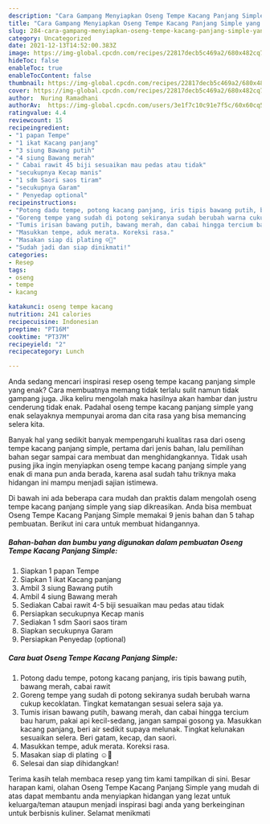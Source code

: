 ```yaml
---
description: "Cara Gampang Menyiapkan Oseng Tempe Kacang Panjang Simple yang Lezat"
title: "Cara Gampang Menyiapkan Oseng Tempe Kacang Panjang Simple yang Lezat"
slug: 284-cara-gampang-menyiapkan-oseng-tempe-kacang-panjang-simple-yang-lezat
category: Uncategorized
date: 2021-12-13T14:52:00.383Z
image: https://img-global.cpcdn.com/recipes/22817decb5c469a2/680x482cq70/oseng-tempe-kacang-panjang-simple-foto-resep-utama.jpg
hideToc: false
enableToc: true
enableTocContent: false
thumbnail: https://img-global.cpcdn.com/recipes/22817decb5c469a2/680x482cq70/oseng-tempe-kacang-panjang-simple-foto-resep-utama.jpg
cover: https://img-global.cpcdn.com/recipes/22817decb5c469a2/680x482cq70/oseng-tempe-kacang-panjang-simple-foto-resep-utama.jpg
author:  Nuring Ramadhani
authorAv:  https://img-global.cpcdn.com/users/3e1f7c10c91e7f5c/60x60cq50/avatar.jpg
ratingvalue: 4.4
reviewcount: 15
recipeingredient:
- "1 papan Tempe"
- "1 ikat Kacang panjang"
- "3 siung Bawang putih"
- "4 siung Bawang merah"
- " Cabai rawit 45 biji sesuaikan mau pedas atau tidak"
- "secukupnya Kecap manis"
- "1 sdm Saori saos tiram"
- "secukupnya Garam"
- " Penyedap optional"
recipeinstructions:
- "Potong dadu tempe, potong kacang panjang, iris tipis bawang putih, bawang merah, cabai rawit"
- "Goreng tempe yang sudah di potong sekiranya sudah berubah warna cukup kecoklatan. Tingkat kematangan sesuai selera saja ya."
- "Tumis irisan bawang putih, bawang merah, dan cabai hingga tercium bau harum, pakai api kecil-sedang, jangan sampai gosong ya. Masukkan kacang panjang, beri air sedikit supaya melunak. Tingkat kelunakan sesuaikan selera. Beri gatam, kecap, dan saori."
- "Masukkan tempe, aduk merata. Koreksi rasa."
- "Masakan siap di plating ☺️🤗"
- "Sudah jadi dan siap dinikmati!"
categories:
- Resep
tags:
- oseng
- tempe
- kacang

katakunci: oseng tempe kacang 
nutrition: 241 calories
recipecuisine: Indonesian
preptime: "PT16M"
cooktime: "PT37M"
recipeyield: "2"
recipecategory: Lunch

---
```



Anda sedang mencari inspirasi resep oseng tempe kacang panjang simple yang enak? Cara membuatnya memang tidak terlalu sulit namun tidak gampang juga. Jika keliru mengolah maka hasilnya akan hambar dan justru cenderung tidak enak. Padahal oseng tempe kacang panjang simple yang enak selayaknya mempunyai aroma dan cita rasa yang bisa memancing selera kita.




Banyak hal yang sedikit banyak mempengaruhi kualitas rasa dari oseng tempe kacang panjang simple, pertama dari jenis bahan, lalu pemilihan bahan segar sampai cara membuat dan menghidangkannya. Tidak usah pusing jika ingin menyiapkan oseng tempe kacang panjang simple yang enak di mana pun anda berada, karena asal sudah tahu triknya maka hidangan ini mampu menjadi sajian istimewa.


Di bawah ini ada beberapa cara mudah dan praktis dalam mengolah oseng tempe kacang panjang simple yang siap dikreasikan. Anda bisa membuat Oseng Tempe Kacang Panjang Simple memakai 9 jenis bahan dan 5 tahap pembuatan. Berikut ini cara untuk membuat hidangannya.

<!--inarticleads1-->

##### Bahan-bahan dan bumbu yang digunakan dalam pembuatan Oseng Tempe Kacang Panjang Simple:

1. Siapkan 1 papan Tempe
1. Siapkan 1 ikat Kacang panjang
1. Ambil 3 siung Bawang putih
1. Ambil 4 siung Bawang merah
1. Sediakan  Cabai rawit 4-5 biji sesuaikan mau pedas atau tidak
1. Persiapkan secukupnya Kecap manis
1. Sediakan 1 sdm Saori saos tiram
1. Siapkan secukupnya Garam
1. Persiapkan  Penyedap (optional)




<!--inarticleads2-->

##### Cara buat Oseng Tempe Kacang Panjang Simple:

1. Potong dadu tempe, potong kacang panjang, iris tipis bawang putih, bawang merah, cabai rawit
1. Goreng tempe yang sudah di potong sekiranya sudah berubah warna cukup kecoklatan. Tingkat kematangan sesuai selera saja ya.
1. Tumis irisan bawang putih, bawang merah, dan cabai hingga tercium bau harum, pakai api kecil-sedang, jangan sampai gosong ya. Masukkan kacang panjang, beri air sedikit supaya melunak. Tingkat kelunakan sesuaikan selera. Beri gatam, kecap, dan saori.
1. Masukkan tempe, aduk merata. Koreksi rasa.
1. Masakan siap di plating ☺️🤗
1. Selesai dan siap dihidangkan!



Terima kasih telah membaca resep yang tim kami tampilkan di sini. Besar harapan kami, olahan Oseng Tempe Kacang Panjang Simple yang mudah di atas dapat membantu anda menyiapkan hidangan yang lezat untuk keluarga/teman ataupun menjadi inspirasi bagi anda yang berkeinginan untuk berbisnis kuliner. Selamat menikmati
